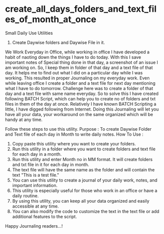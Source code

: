 # create_all_days_folders_and_text_files_of_month_at_once
Small Daily Use Utilities 
1. Create Daywise folders and Daywise File in it.


We Work Everyday in Office, while working in office I have developed a habit of naoting down the things I have to do today.
With this I save important notes of Special thing done in that day, a screenshot of an issue I am working on.
So, I keep them in folder of that day and a text file of that day. It helps me to find out what I did on a particular day while I was working.
This resulted in proper Journaling on my everyday work. Even while leaving office I create a folder and a text file for next day mentioning
what I have to do tomorrow.
Challenge here was to create a folder of that day and a text file with same name everyday.
So to solve this I have created following BATCH Script, which can help you to create no of folders and txt files in them of the day at once.
Relatively I have known BATCH Scripting a little, I have digged following from Internet.
Doing this Journaling will let you have all your data, your workaround on the same organized which will be handy at any time.


Follow these steps to use this utility.
Purpose    : To create Daywise Folder and Text file of each day in Month to write daily notes.
How To Use : 
1. Copy paste this utility where you want to create your folders.
2. Run this utility in a folder where you want to create folders and text file for each day in a month.
3. Run this utility and enter Month no in MM format. It will create folders and txt file in it for each day in month.
4. The text file will have the same name as the folder and will contain the text "This is a test file."
5. You can use this utility to create a journal of your daily work, notes, and important information.
6. This utility is especially useful for those who work in an office or have a daily routine.
7. By using this utility, you can keep all your data organized and easily accessible at any time.
8. You can also modify the code to customize the text in the text file or add additional features to the script.


Happy Journaling readers...!
